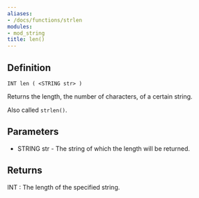 ```yaml
---
aliases:
- /docs/functions/strlen
modules:
- mod_string
title: len()
---
```


## Definition

    INT len ( <STRING str> )

Returns the length, the number of characters, of a certain string.

Also called `strlen()`.

## Parameters

- STRING str  - The string of which the length will be returned.

## Returns

INT : The length of the specified string.
